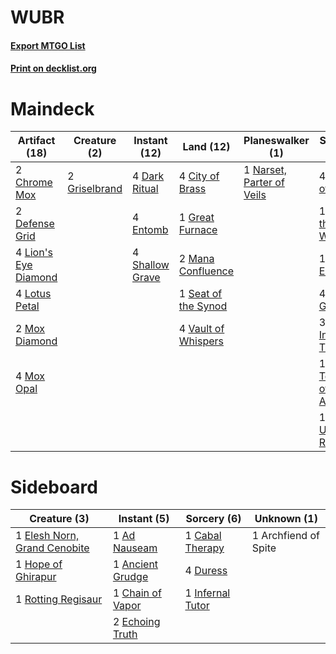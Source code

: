 # WUBR

#### [Export MTGO List](../collection/WUBR/WUBR.txt)
#### [Print on decklist.org](http://decklist.org/?deckmain=2%09Chrome%20Mox%0A4%09City%20of%20Brass%0A4%09Dark%20Ritual%0A2%09Defense%20Grid%0A4%09Echo%20of%20Eons%0A1%09Empty%20the%20Warrens%0A4%09Entomb%0A1%09Exhume%0A4%09Gamble%0A1%09Great%20Furnace%0A2%09Griselbrand%0A3%09Infernal%20Tutor%0A4%09Lion's%20Eye%20Diamond%0A4%09Lotus%20Petal%0A2%09Mana%20Confluence%0A2%09Mox%20Diamond%0A4%09Mox%20Opal%0A1%09Narset,%20Parter%20of%20Veils%0A1%09Seat%20of%20the%20Synod%0A4%09Shallow%20Grave%0A1%09Tendrils%20of%20Agony%0A1%09Unburial%20Rites%0A4%09Vault%20of%20Whispers&deckside=1%09Ad%20Nauseam%0A1%09Ancient%20Grudge%0A1%09Archfiend%20of%20Spite%0A1%09Cabal%20Therapy%0A1%09Chain%20of%20Vapor%0A4%09Duress%0A2%09Echoing%20Truth%0A1%09Elesh%20Norn,%20Grand%20Cenobite%0A1%09Hope%20of%20Ghirapur%0A1%09Infernal%20Tutor%0A1%09Rotting%20Regisaur)
# Maindeck

|                                        Artifact (18)                                        |                                      Creature (2)                                      |                                      Instant (12)                                      |                                          Land (12)                                           |                                          Planeswalker (1)                                          |                                         Sorcery (15)                                         |
|---------------------------------------------------------------------------------------------|----------------------------------------------------------------------------------------|----------------------------------------------------------------------------------------|----------------------------------------------------------------------------------------------|----------------------------------------------------------------------------------------------------|----------------------------------------------------------------------------------------------|
|2 [Chrome Mox](http://gatherer.wizards.com/Pages/Card/Details.aspx?multiverseid=413761)      |2 [Griselbrand](http://gatherer.wizards.com/Pages/Card/Details.aspx?multiverseid=239995)|4 [Dark Ritual](http://gatherer.wizards.com/Pages/Card/Details.aspx?multiverseid=651)   |4 [City of Brass](http://gatherer.wizards.com/Pages/Card/Details.aspx?multiverseid=4178)      |1 [Narset, Parter of Veils](http://gatherer.wizards.com/Pages/Card/Details.aspx?multiverseid=460988)|4 [Echo of Eons](http://gatherer.wizards.com/Pages/Card/Details.aspx?multiverseid=463995)     |
|2 [Defense Grid](http://gatherer.wizards.com/Pages/Card/Details.aspx?multiverseid=45481)     |                                                                                        |4 [Entomb](http://gatherer.wizards.com/Pages/Card/Details.aspx?multiverseid=413629)     |1 [Great Furnace](http://gatherer.wizards.com/Pages/Card/Details.aspx?multiverseid=389542)    |                                                                                                    |1 [Empty the Warrens](http://gatherer.wizards.com/Pages/Card/Details.aspx?multiverseid=426587)|
|4 [Lion's Eye Diamond](http://gatherer.wizards.com/Pages/Card/Details.aspx?multiverseid=3255)|                                                                                        |4 [Shallow Grave](http://gatherer.wizards.com/Pages/Card/Details.aspx?multiverseid=3310)|2 [Mana Confluence](http://gatherer.wizards.com/Pages/Card/Details.aspx?multiverseid=409573)  |                                                                                                    |1 [Exhume](http://gatherer.wizards.com/Pages/Card/Details.aspx?multiverseid=21153)            |
|4 [Lotus Petal](http://gatherer.wizards.com/Pages/Card/Details.aspx?multiverseid=420602)     |                                                                                        |                                                                                        |1 [Seat of the Synod](http://gatherer.wizards.com/Pages/Card/Details.aspx?multiverseid=420940)|                                                                                                    |4 [Gamble](http://gatherer.wizards.com/Pages/Card/Details.aspx?multiverseid=413674)           |
|2 [Mox Diamond](http://gatherer.wizards.com/Pages/Card/Details.aspx?multiverseid=5193)       |                                                                                        |                                                                                        |4 [Vault of Whispers](http://gatherer.wizards.com/Pages/Card/Details.aspx?multiverseid=205313)|                                                                                                    |3 [Infernal Tutor](http://gatherer.wizards.com/Pages/Card/Details.aspx?multiverseid=107308)   |
|4 [Mox Opal](http://gatherer.wizards.com/Pages/Card/Details.aspx?multiverseid=397719)        |                                                                                        |                                                                                        |                                                                                              |                                                                                                    |1 [Tendrils of Agony](http://gatherer.wizards.com/Pages/Card/Details.aspx?multiverseid=45842) |
|                                                                                             |                                                                                        |                                                                                        |                                                                                              |                                                                                                    |1 [Unburial Rites](http://gatherer.wizards.com/Pages/Card/Details.aspx?multiverseid=227087)   |


# Sideboard

|                                             Creature (3)                                              |                                        Instant (5)                                        |                                        Sorcery (6)                                        |    Unknown (1)     |
|-------------------------------------------------------------------------------------------------------|-------------------------------------------------------------------------------------------|-------------------------------------------------------------------------------------------|--------------------|
|1 [Elesh Norn, Grand Cenobite](http://gatherer.wizards.com/Pages/Card/Details.aspx?multiverseid=438584)|1 [Ad Nauseam](http://gatherer.wizards.com/Pages/Card/Details.aspx?multiverseid=174915)    |1 [Cabal Therapy](http://gatherer.wizards.com/Pages/Card/Details.aspx?multiverseid=413625) |1 Archfiend of Spite|
|1 [Hope of Ghirapur](http://gatherer.wizards.com/Pages/Card/Details.aspx?multiverseid=423821)          |1 [Ancient Grudge](http://gatherer.wizards.com/Pages/Card/Details.aspx?multiverseid=235600)|4 [Duress](http://gatherer.wizards.com/Pages/Card/Details.aspx?multiverseid=14557)         |                    |
|1 [Rotting Regisaur](http://gatherer.wizards.com/Pages/Card/Details.aspx?multiverseid=466865)          |1 [Chain of Vapor](http://gatherer.wizards.com/Pages/Card/Details.aspx?multiverseid=420701)|1 [Infernal Tutor](http://gatherer.wizards.com/Pages/Card/Details.aspx?multiverseid=107308)|                    |
|                                                                                                       |2 [Echoing Truth](http://gatherer.wizards.com/Pages/Card/Details.aspx?multiverseid=405212) |                                                                                           |                    |

